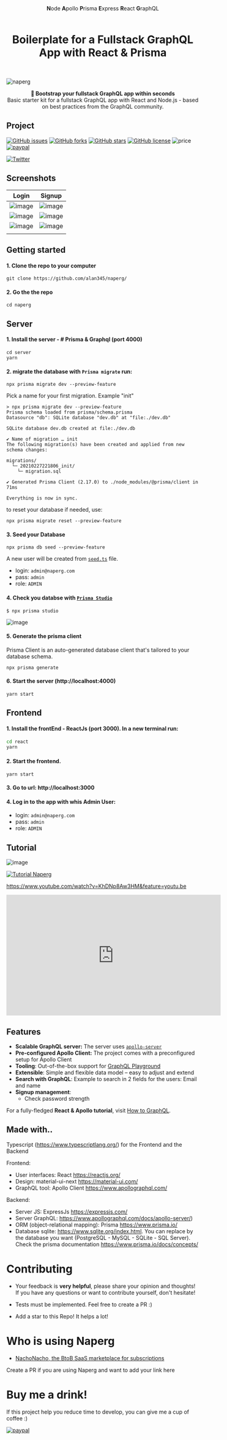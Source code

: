 <div align="center"><strong>N</strong>ode <strong>A</strong>pollo <strong>P</strong>risma <strong>E</strong>xpress <strong>R</strong>eact <strong>G</strong>raphQL
</div>
  
<h1 align="center"><strong>Boilerplate for a Fullstack GraphQL App with React & Prisma</strong></h1>


<br />

![naperg](https://user-images.githubusercontent.com/15246526/109192820-92db5680-774c-11eb-9480-d3a6883b8588.png)

<div align="center"><strong>🚀 Bootstrap your fullstack GraphQL app within seconds</strong></div>
<div align="center">Basic starter kit for a fullstack GraphQL app with React and Node.js - based on best practices from the GraphQL community.</div>

## Project

[![GitHub issues](https://img.shields.io/github/issues/alan345/naperg.svg)](https://github.com/alan345/naperg/issues)
[![GitHub forks](https://img.shields.io/github/forks/alan345/naperg.svg)](https://github.com/alan345/naperg/network)
[![GitHub stars](https://img.shields.io/github/stars/alan345/naperg.svg)](https://github.com/alan345/naperg/stargazers)
[![GitHub license](https://img.shields.io/github/license/alan345/naperg.svg)](https://github.com/alan345/naperg/blob/master/LICENSE)
![price](https://img.shields.io/badge/Price-Free-green.svg)
[![paypal](https://img.shields.io/badge/Donate-PayPal-green.svg)](https://www.paypal.com/cgi-bin/webscr?cmd=_s-xclick&hosted_button_id=CLPDWGN5UA4CU)

[![Twitter](https://img.shields.io/twitter/url/https/github.com/alan345/naperg.svg?style=social)](https://twitter.com/intent/tweet?text=Wow!:&url=https%3A%2F%2Fgithub.com%2Falan345%2Fnaperg)

## Screenshots

| Login                                                                                                           | Signup                                                                                                          |
| --------------------------------------------------------------------------------------------------------------- | --------------------------------------------------------------------------------------------------------------- |
| ![image](https://user-images.githubusercontent.com/15246526/105572454-164bf700-5d0c-11eb-98a2-11feb3fdc904.png) | ![image](https://user-images.githubusercontent.com/15246526/105572426-e8ff4900-5d0b-11eb-8944-23534de29c82.png) |
| ![image](https://user-images.githubusercontent.com/15246526/105612021-eb928a80-5d6d-11eb-8c36-0d81dc0f3953.png) | ![image](https://user-images.githubusercontent.com/15246526/105614214-e0932680-5d7c-11eb-8b14-d8da40c8c503.png) |
| ![image](https://user-images.githubusercontent.com/15246526/105619254-72af2500-5da5-11eb-99a5-45d7872927ab.png) | ![image](https://user-images.githubusercontent.com/15246526/105653682-419c2680-5e71-11eb-94eb-771b1dab2d6c.png) |
|                                                                                                                 |

## Getting started

#### 1. Clone the repo to your computer
```
git clone https://github.com/alan345/naperg/
```

#### 2. Go the the repo
```
cd naperg
```


## Server
#### 1. Install the server - # Prisma & Graphql (port 4000)

```
cd server
yarn
```

#### 2. migrate the database with `Prisma migrate` run:

```
npx prisma migrate dev --preview-feature
```
Pick a name for your first migration. Example "init"
```
> npx prisma migrate dev --preview-feature
Prisma schema loaded from prisma/schema.prisma
Datasource "db": SQLite database "dev.db" at "file:./dev.db"

SQLite database dev.db created at file:./dev.db

✔ Name of migration … init
The following migration(s) have been created and applied from new schema changes:

migrations/
  └─ 20210227221806_init/
    └─ migration.sql

✔ Generated Prisma Client (2.17.0) to ./node_modules/@prisma/client in 71ms

Everything is now in sync.
```


to reset your database if needed, use: 
```
npx prisma migrate reset --preview-feature 
```

#### 3. Seed your Database 
```
npx prisma db seed --preview-feature
```
A new user will be created from [`seed.ts`](https://github.com/alan345/naperg/blob/master/server/prisma/seed.ts#L6-L14) file.
- login: `admin@naperg.com`
- pass: `admin`
- role: `ADMIN`

#### 4. Check you databse with [`Prisma Studio`](https://www.prisma.io/docs/concepts/components/prisma-studio)
```
$ npx prisma studio
```
![image](https://user-images.githubusercontent.com/15246526/109402305-b4ce0800-7909-11eb-88d7-924e4db3d74f.png)


#### 5. Generate the prisma client
Prisma Client is an auto-generated database client that's tailored to your database schema.
```
npx prisma generate
```

#### 6. Start the server (http://localhost:4000)
```
yarn start
```



## Frontend
#### 1. Install the frontEnd - ReactJs (port 3000). In a new terminal run:
```sh
cd react
yarn
```

#### 2. Start the frontend. 
```
yarn start
```
#### 3. Go to url: http://localhost:3000

#### 4. Log in to the app with whis Admin User:

- login: `admin@naperg.com`
- pass: `admin`
- role: `ADMIN`



## Tutorial

![image](https://user-images.githubusercontent.com/15246526/109461303-c8b36000-7a16-11eb-88b0-fcf8a6d02209.png)



[![Tutorial Naperg](https://user-images.githubusercontent.com/15246526/109461303-c8b36000-7a16-11eb-88b0-fcf8a6d02209.png)](https://www.youtube.com/watch?v=KhDNp8Aw3HM)

https://www.youtube.com/watch?v=KhDNp8Aw3HM&feature=youtu.be

<iframe width="560" height="315" src="https://www.youtube.com/embed/KhDNp8Aw3HM" frameborder="0" allow="accelerometer; autoplay; clipboard-write; encrypted-media; gyroscope; picture-in-picture" allowfullscreen></iframe>

## Features

- **Scalable GraphQL server:** The server uses [`apollo-server`](https://www.apollographql.com/docs/apollo-server/)
- **Pre-configured Apollo Client:** The project comes with a preconfigured setup for Apollo Client
- **Tooling**: Out-of-the-box support for [GraphQL Playground](https://github.com/prisma/graphql-playground)
- **Extensible**: Simple and flexible data model – easy to adjust and extend
- **Search with GraphQL**: Example to search in 2 fields for the users: Email and name
- **Signup management**:
  - Check password strength

For a fully-fledged **React & Apollo tutorial**, visit [How to GraphQL](https://www.howtographql.com/react-apollo/0-introduction/).

## Made with..

Typescript (https://www.typescriptlang.org/) for the Frontend and the Backend

Frontend:

- User interfaces: React https://reactjs.org/
- Design: material-ui-next https://material-ui.com/
- GraphQL tool: Apollo Client https://www.apollographql.com/

Backend:

- Server JS: ExpressJs https://expressjs.com/
- Server GraphQL: https://www.apollographql.com/docs/apollo-server/)
- ORM (object-relational mapping): Prisma https://www.prisma.io/
- Database sqlite: https://www.sqlite.org/index.html. You can replace by the database you want (PostgreSQL - MySQL - SQLite - SQL Server). Check the prisma documentation https://www.prisma.io/docs/concepts/

# Contributing

- Your feedback is **very helpful**, please share your opinion and thoughts! If you have any questions or want to contribute yourself, don't hesitate!

- Tests must be implemented. Feel free to create a PR :)

- Add a star to this Repo! It helps a lot!

# Who is using Naperg

- [NachoNacho, the BtoB SaaS marketplace for subscriptions](https://nachonacho.com)

Create a PR if you are using Naperg and want to add your link here

# Buy me a drink!

If this project help you reduce time to develop, you can give me a cup of coffee :)

[![paypal](https://img.shields.io/badge/Donate-PayPal-green.svg)](https://www.paypal.com/cgi-bin/webscr?cmd=_s-xclick&hosted_button_id=CLPDWGN5UA4CU)
